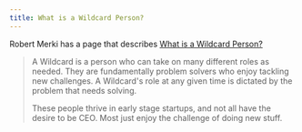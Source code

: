 ```yaml
---
title: What is a Wildcard Person?
---
```

Robert Merki has a page that describes [What is a Wildcard Person?](https://merki.ca/blog/what-is-a-wildcard-person)

> A Wildcard is a person who can take on many different roles as needed. They are fundamentally problem solvers who enjoy tackling new challenges. A Wildcard's role at any given time is dictated by the problem that needs solving.
> 
> These people thrive in early stage startups, and not all have the desire to be CEO. Most just enjoy the challenge of doing new stuff.